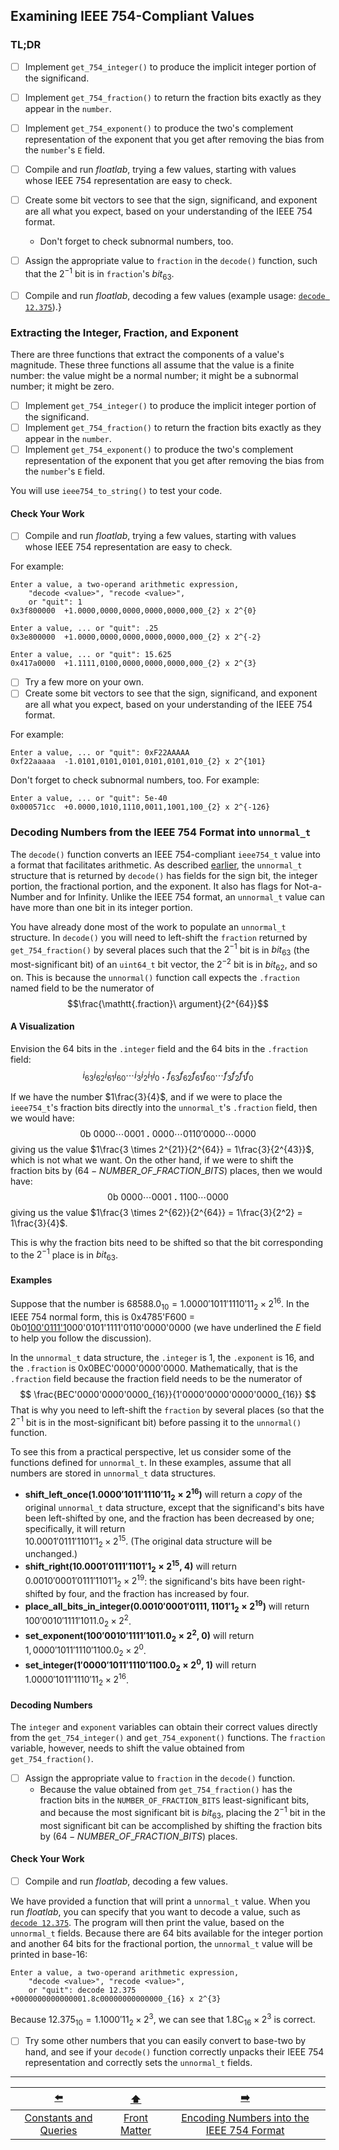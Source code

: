 ## Examining IEEE 754-Compliant Values

### TL;DR

- [ ] Implement `get_754_integer()` to produce the implicit integer portion of the significand.
- [ ] Implement `get_754_fraction()` to return the fraction bits exactly as they appear in the `number`.
- [ ] Implement `get_754_exponent()` to produce the two's complement representation of the exponent that you get after removing the bias from the `number`'s `E` field.
- [ ] Compile and run *floatlab*, trying a few values, starting with values whose IEEE 754 representation are easy to check.
- [ ] Create some bit vectors to see that the sign, significand, and exponent are all what you expect, based on your understanding of the IEEE&nbsp;754 format.
  - Don't forget to check subnormal numbers, too.


- [ ] Assign the appropriate value to `fraction` in the `decode()` function, such that the $2^{-1}$ bit is in `fraction`'s $bit_{63}$.
- [ ] Compile and run *floatlab*, decoding a few values  (example usage: <u>`decode 12.375`</u>).}


### Extracting the Integer, Fraction, and Exponent

There are three functions that extract the components of a value's magnitude.
These three functions all assume that the value is a finite number:
the value might be a normal number;
it might be a subnormal number;
it might be zero.

- [ ] Implement `get_754_integer()` to produce the implicit integer portion of the significand.
- [ ] Implement `get_754_fraction()` to return the fraction bits exactly as they appear in the `number`.
- [ ] Implement `get_754_exponent()` to produce the two's complement representation of the exponent that you get after removing the bias from the `number`'s `E` field.

You will use `ieee754_to_string()` to test your code.

#### Check Your Work

- [ ] Compile and run *floatlab*, trying a few values, starting with values whose IEEE 754 representation are easy to check.

For example:
```
Enter a value, a two-operand arithmetic expression,
    "decode <value>", "recode <value>",
    or "quit": 1
0x3f800000	+1.0000,0000,0000,0000,0000,000_{2} x 2^{0}

Enter a value, ... or "quit": .25
0x3e800000	+1.0000,0000,0000,0000,0000,000_{2} x 2^{-2}

Enter a value, ... or "quit": 15.625
0x417a0000	+1.1111,0100,0000,0000,0000,000_{2} x 2^{3}
```

- [ ] Try a few more on your own.
- [ ] Create some bit vectors to see that the sign, significand, and exponent are all what you expect, based on your understanding of the IEEE&nbsp;754 format.

For example:
```
Enter a value, ... or "quit": 0xF22AAAAA
0xf22aaaaa	-1.0101,0101,0101,0101,0101,010_{2} x 2^{101}
```

Don't forget to check subnormal numbers, too.
For example:
```
Enter a value, ... or "quit": 5e-40
0x000571cc	+0.0000,1010,1110,0011,1001,100_{2} x 2^{-126}
```


### Decoding Numbers from the IEEE 754 Format into `unnormal_t`

The `decode()` function converts an IEEE&nbsp;754-compliant `ieee754_t` value into a format that facilitates arithmetic.
As described [earlier](02-unnormal_t.md), the `unnormal_t` structure that is returned by `decode()` has fields for the sign bit, the integer portion, the fractional portion, and the exponent.
It also has flags for Not-a-Number and for Infinity.
Unlike the IEEE&nbsp;754 format, an `unnormal_t` value can have more than one bit in its integer portion.

You have already done most of the work to populate an `unnormal_t` structure.
In `decode()` you will need to left-shift the `fraction` returned by `get_754_fraction()` by several places such that the $2^{-1}$ bit is in $bit_{63}$ (the most-significant bit) of an `uint64_t` bit vector, the $2^{-2}$ bit is in $bit_{62}$, and so on.
This is because the `unnormal()` function call expects the `.fraction` named field to be the numerator of
$$\frac{\mathtt{.fraction}\ argument}{2^{64}}$$

#### A Visualization

Envision the 64 bits in the `.integer` field and the 64 bits in the `.fraction` field:
$$ i_{63} i_{62} i_{61} i_{60} \cdots i_3 i_2 i_1 i_0\ \mathbf{.} \ f_{63} f_{62} f_{61} f_{60} \cdots f_3 f_2 f_1 f_0 $$

If we have the number $1\frac{3}{4}$, and if we were to place the `ieee754_t`'s fraction bits directly into the `unnormal_t`'s `.fraction` field, then we would have:
$$ 0\mathrm{b}\ 0000 \cdots 0001\ \mathbf{.} \ 0000 \cdots 0110'0000 \cdots 0000 $$
giving us the value $1\frac{3 \times 2^{21}}{2^{64}} = 1\frac{3}{2^{43}}$, which is not what we want.
On the other hand, if we were to shift the fraction bits by $(64 - NUMBER\_OF\_FRACTION\_BITS)$ places, then we would have:
$$ 0\mathrm{b}\ 0000 \cdots 0001\ \mathbf{.} \ 1100 \cdots 0000 $$
giving us the value $1\frac{3 \times 2^{62}}{2^{64}} = 1\frac{3}{2^2} = 1\frac{3}{4}$.

This is why the fraction bits need to be shifted so that the bit corresponding to the $2^{-1}$ place is in $bit_{63}$.

#### Examples

Suppose that the number is $68588.0_{10} = 1.0000'1011'1110'11_{2} \times 2^{16}$.
In the IEEE&nbsp;754 normal form, this is 0x4785'F600 = 0b0<u>100'0111'1</u>000'0101'1111'0110'0000'0000 (we have underlined the $E$ field to help you follow the discussion).

In the `unnormal_t` data structure, the `.integer` is 1, the `.exponent` is 16, and the `.fraction` is 0x0BEC'0000'0000'0000.
Mathematically, that is the `.fraction` field because the fraction field needs to be the numerator of
$$ \frac{BEC'0000'0000'0000_{16}}{1'0000'0000'0000'0000_{16}} $$
That is why you need to left-shift the `fraction` by several places (so that the $2^{-1}$ bit is in the most-significant bit) before passing it to the `unnormal()` function.

To see this from a practical perspective, let us consider some of the functions defined for `unnormal_t`.
In these examples, assume that all numbers are stored in `unnormal_t` data structures.

- **shift_left_once($1.0000'1011'1110'11_{2} \times 2^{16}$)** will return a *copy* of the original `unnormal_t` data structure, except that the significand's bits have been left-shifted by one, and the fraction has been decreased by one;
  specifically, it will return \
  $10.0001'0111'1101'1_{2} \times 2^{15}$.
  (The original data structure will be unchanged.)
- **shift_right($10.0001'0111'1101'1_{2} \times 2^{15}$, 4)** will return \
  $0.0010'0001'0111'1101'1_{2} \times 2^{19}$:
  the significand's bits have been right-shifted by four, and the fraction has increased by four.
- **place_all_bits_in_integer($0.0010'0001'0111,1101'1_{2} \times 2^{19}$)** will return \
  $100'0010'1111'1011.0_{2} \times 2^{2}$.
- **set_exponent($100'0010'1111'1011.0_{2} \times 2^{2}$, 0)** will return \
  $1,0000'1011'1110'1100.0_{2} \times 2^{0}$.
- **set_integer($1'0000'1011'1110'1100.0_{2} \times 2^{0}$, 1)** will return \
  $1.0000'1011'1110'11_{2} \times 2^{16}$.

#### Decoding Numbers

The `integer` and `exponent` variables can obtain their correct values directly from the `get_754_integer()` and `get_754_exponent()` functions.
The `fraction` variable, however, needs to shift the value obtained from `get_754_fraction()`.

- [ ] Assign the appropriate value to `fraction` in the `decode()` function.
  - Because the value obtained from `get_754_fraction()` has the fraction bits in the `NUMBER_OF_FRACTION_BITS` least-significant bits,
    and because the most significant bit is $bit_{63}$, placing the $2^{-1}$ bit in the most significant bit can be accomplished by shifting the fraction bits by $(64 - NUMBER\_OF\_FRACTION\_BITS)$ places.
    
#### Check Your Work 

- [ ] Compile and run *floatlab*, decoding a few values.

We have provided a function that will print a `unnormal_t` value.
When you run *floatlab*, you can specify that you want to decode a value, such as <u>`decode 12.375`</u>.
The program will then print the value, based on the `unnormal_t` fields.
Because there are 64 bits available for the integer portion and another 64 bits for the fractional portion, the `unnormal_t` value will be printed in base-16:
```
Enter a value, a two-operand arithmetic expression,
    "decode <value>", "recode <value>",
    or "quit": decode 12.375
+0000000000000001.8c00000000000000_{16} x 2^{3}
```
Because $12.375_{10} = 1.1000'11_{2} \times 2^3$, we can see that $1.8\mathrm{C}_{16} \times 2^3$ is correct.

- [ ] Try some other numbers that you can easily convert to base-two by hand, and see if your `decode()` function correctly unpacks their IEEE&nbsp;754 representation and correctly sets the `unnormal_t` fields.

---

|          [⬅️](03-constants-queries.md)           |      [⬆️](../README.md)      |                    [➡️](05-normalization.md)                     |
|:------------------------------------------------:|:----------------------------:|:----------------------------------------------------------------:|
| [Constants and Queries](03-constants-queries.md) | [Front Matter](../README.md) | [Encoding Numbers into the IEEE 754 Format](05-normalization.md) |
